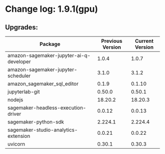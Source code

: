 # Change log: 1.9.1(gpu)

## Upgrades: 

Package | Previous Version | Current Version
---|---|---
amazon-sagemaker-jupyter-ai-q-developer|1.0.4|1.0.7
amazon-sagemaker-jupyter-scheduler|3.1.0|3.1.2
amazon_sagemaker_sql_editor|0.1.9|0.1.10
jupyterlab-git|0.50.0|0.50.1
nodejs|18.20.2|18.20.3
sagemaker-headless-execution-driver|0.0.12|0.0.13
sagemaker-python-sdk|2.224.1|2.224.4
sagemaker-studio-analytics-extension|0.0.21|0.0.22
uvicorn|0.30.1|0.30.3
